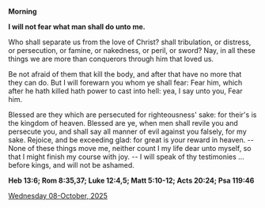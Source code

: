 **Morning**

**I will not fear what man shall do unto me.**
 
Who shall separate us from the love of Christ? shall tribulation, or distress, or persecution, or famine, or nakedness, or peril, or sword? Nay, in all these things we are more than conquerors through him that loved us.
 
Be not afraid of them that kill the body, and after that have no more that they can do. But I will forewarn you whom ye shall fear: Fear him, which after he hath killed hath power to cast into hell: yea, I say unto you, Fear him.
 
Blessed are they which are persecuted for righteousness' sake: for their's is the kingdom of heaven. Blessed are ye, when men shall revile you and persecute you, and shall say all manner of evil against you falsely, for my sake. Rejoice, and be exceeding glad: for great is your reward in heaven. -- None of these things move me, neither count I my life dear unto myself, so that I might finish my course with joy. -- I will speak of thy testimonies ... before kings, and will not be ashamed.  

**Heb 13:6; Rom 8:35,37; Luke 12:4,5; Matt 5:10-12; Acts 20:24; Psa 119:46**

[Wednesday 08-October, 2025](https://t.me/daily_light)
